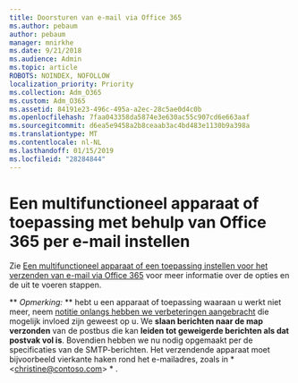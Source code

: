 ```yaml
---
title: Doorsturen van e-mail via Office 365
ms.author: pebaum
author: pebaum
manager: mnirkhe
ms.date: 9/21/2018
ms.audience: Admin
ms.topic: article
ROBOTS: NOINDEX, NOFOLLOW
localization_priority: Priority
ms.collection: Adm_O365
ms.custom: Adm_O365
ms.assetid: 84191e23-496c-495a-a2ec-28c5ae0d4c0b
ms.openlocfilehash: 7faa043358da5874e3e630ac55c907cd6e663aaf
ms.sourcegitcommit: d6ea5e9458a2b8ceaab3ac4bd483e1130b9a398a
ms.translationtype: MT
ms.contentlocale: nl-NL
ms.lasthandoff: 01/15/2019
ms.locfileid: "28284844"
---
```

# <a name="set-up-a-multifunction-device-or-application-to-send-email-using-office-365"></a>Een multifunctioneel apparaat of toepassing met behulp van Office 365 per e-mail instellen

Zie [Een multifunctioneel apparaat of een toepassing instellen voor het verzenden van e-mail via Office 365](https://support.office.com/article/69f58e99-c550-4274-ad18-c805d654b4c4) voor meer informatie over de opties en de uit te voeren stappen.
  
 ** *Opmerking:* ** hebt u een apparaat of toepassing waaraan u werkt niet meer, neem [notitie onlangs hebben we verbeteringen aangebracht](https://support.microsoft.com/help/4458479/) die mogelijk invloed zijn geweest op u. We **slaan berichten naar de map verzonden** van de postbus die kan **leiden tot geweigerde berichten als dat postvak vol is**. Bovendien hebben we nu nodig opgemaakt per de specificaties van de SMTP-berichten. Het verzendende apparaat moet bijvoorbeeld vierkante haken rond het e-mailadres, zoals in * \<christine@contoso.com\> * . 
  

